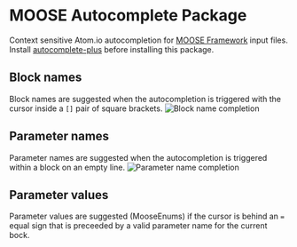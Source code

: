 # MOOSE Autocomplete Package

Context sensitive Atom.io autocompletion for [MOOSE Framework](http://mooseframework.org) input files. Install
[autocomplete-plus](https://github.com/atom-community/autocomplete-plus) before
installing this package.

## Block names
Block names are suggested when the autocompletion is triggered with the cursor inside a ```[]``` pair of square brackets.
![Block name completion](http://i.imgur.com/wGxI8t7.gif)

## Parameter names
Parameter names are suggested when the autocompletion is triggered within a block on an empty line.
![Parameter name completion](http://i.imgur.com/9IwJuqt.gif)

## Parameter values
Parameter values are suggested (MooseEnums) if the cursor is behind an ```=``` equal sign that is preceeded by a valid parameter name for the current bock.
